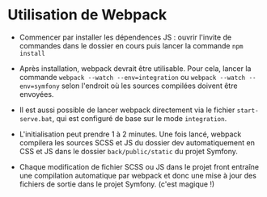 # Utilisation de Webpack

- Commencer par installer les dépendences JS : ouvrir l'invite de commandes dans le dossier en cours puis lancer la commande ```npm install```
- Après installation, webpack devrait être utilisable. Pour cela, lancer la commande ```webpack --watch --env=integration``` ou ```webpack --watch --env=symfony``` selon l'endroit où les sources compilées doivent être envoyées.

- Il est aussi possible de lancer webpack directement via le fichier ```start-serve.bat```, qui est configuré de base sur le mode ```integration```.

- L'initialisation peut prendre 1 à 2 minutes. Une fois lancé, webpack compilera les sources SCSS et JS du dossier dev automatiquement en CSS et JS dans le dossier ```back/public/static``` du projet Symfony.

- Chaque modification de fichier SCSS ou JS dans le projet front entraîne une compilation automatique par webpack et donc une mise à jour des fichiers de sortie dans le projet Symfony. (c'est magique !)
